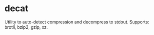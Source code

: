 # decat
Utility to auto-detect compression and decompress to stdout.
Supports: brotli, bzip2, gzip, xz.
